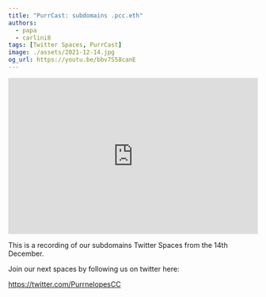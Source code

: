 ```yaml
---
title: "PurrCast: subdomains .pcc.eth"
authors:
  - papa
  - carlini8
tags: [Twitter Spaces, PurrCast]
image: ./assets/2021-12-14.jpg
og_url: https://youtu.be/bbv7S58canE
---
```


<iframe width="100%" height="315" src="https://www.youtube.com/embed/bbv7S58canE" title="YouTube video player" frameborder="0" allow="accelerometer; autoplay; clipboard-write; encrypted-media; gyroscope; picture-in-picture" allowFullScreen></iframe>

<!--truncate-->

This is a recording of our subdomains Twitter Spaces from the 14th December. 

Join our next spaces by following us on twitter here:

https://twitter.com/PurrnelopesCC